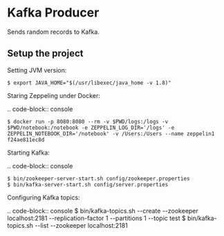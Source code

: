 Kafka Producer
==============

Sends random records to Kafka.

Setup the project
-----------------

Setting JVM version:

    $ export JAVA_HOME="$(/usr/libexec/java_home -v 1.8)"

Staring Zeppeling under Docker:

.. code-block:: console

    $ docker run -p 8080:8080 --rm -v $PWD/logs:/logs -v $PWD/notebook:/notebook -e ZEPPELIN_LOG_DIR='/logs' -e ZEPPELIN_NOTEBOOK_DIR='/notebook' -v /Users:/Users --name zeppelin1 f24ae811ec8d

Starting Kafka:

.. code-block:: console

    $ bin/zookeeper-server-start.sh config/zookeeper.properties
    $ bin/kafka-server-start.sh config/server.properties

Configuring Kafka topics:

.. code-block:: console
    $ bin/kafka-topics.sh --create --zookeeper localhost:2181 --replication-factor 1 --partitions 1 --topic test
    $ bin/kafka-topics.sh --list --zookeeper localhost:2181
